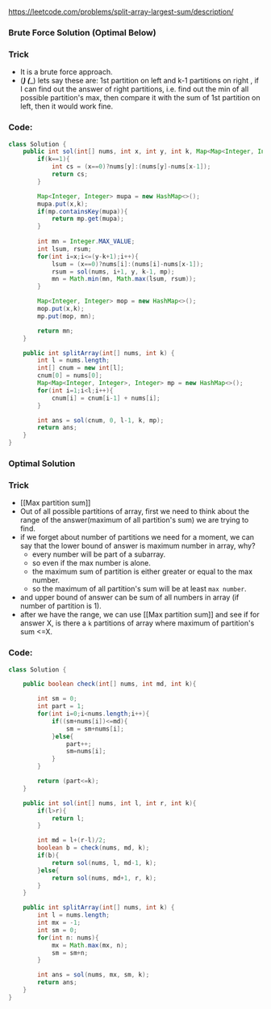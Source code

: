 https://leetcode.com/problems/split-array-largest-sum/description/
### Brute Force Solution (Optimal Below)
### Trick
- It is a brute force approach.
- (___) (____) lets say these are: 1st partition on left and k-1 partitions on right , if I can find out the answer of right partitions, i.e. find out the min of all possible partition's max, then compare it with the sum of 1st partition on left, then it would work fine.
### Code:
```java
class Solution {
    public int sol(int[] nums, int x, int y, int k, Map<Map<Integer, Integer>, Integer> mp){
        if(k==1){
            int cs = (x==0)?nums[y]:(nums[y]-nums[x-1]);
            return cs;
        }

        Map<Integer, Integer> mupa = new HashMap<>();
        mupa.put(x,k);
        if(mp.containsKey(mupa)){
            return mp.get(mupa);
        }
        
        int mn = Integer.MAX_VALUE;
        int lsum, rsum;
        for(int i=x;i<=(y-k+1);i++){
            lsum = (x==0)?nums[i]:(nums[i]-nums[x-1]);
            rsum = sol(nums, i+1, y, k-1, mp);
            mn = Math.min(mn, Math.max(lsum, rsum));
        }

        Map<Integer, Integer> mop = new HashMap<>();
        mop.put(x,k);
        mp.put(mop, mn);

        return mn;
    }

    public int splitArray(int[] nums, int k) {
        int l = nums.length;
        int[] cnum = new int[l];
        cnum[0] = nums[0];
        Map<Map<Integer, Integer>, Integer> mp = new HashMap<>();
        for(int i=1;i<l;i++){
            cnum[i] = cnum[i-1] + nums[i];
        }

        int ans = sol(cnum, 0, l-1, k, mp);
        return ans;
    }
}
```


### Optimal Solution
### Trick
- [[Max partition sum]]
- Out of all possible partitions of array, first we need to think about the range of the answer(maximum of all partition's sum) we are trying to find. 
- if we forget about number of partitions we need for a moment, we can say that the lower bound of answer is maximum number in array, why?
	- every number will be part of a subarray.
	- so even if the max number is alone.
	- the maximum sum of partition is either greater or equal to the max number.
	- so the maximum of all partition's sum will be at least `max number`.
- and upper bound of answer can be sum of all numbers in array (if number of partition is 1).
- after we have the range, we can use [[Max partition sum]] and see if for answer X, is there a `k` partitions of array where maximum of partition's sum <=X.
### Code:
```java
class Solution {

    public boolean check(int[] nums, int md, int k){

        int sm = 0;
        int part = 1;
        for(int i=0;i<nums.length;i++){
            if((sm+nums[i])<=md){
                sm = sm+nums[i];
            }else{
                part++;
                sm=nums[i];
            }
        }

        return (part<=k);
    }

    public int sol(int[] nums, int l, int r, int k){
        if(l>r){
            return l;
        }

        int md = l+(r-l)/2;
        boolean b = check(nums, md, k);
        if(b){
            return sol(nums, l, md-1, k);
        }else{
            return sol(nums, md+1, r, k);
        }
    }

    public int splitArray(int[] nums, int k) {
        int l = nums.length;
        int mx = -1;
        int sm = 0;
        for(int n: nums){
            mx = Math.max(mx, n);
            sm = sm+n;
        }

        int ans = sol(nums, mx, sm, k);
        return ans;
    }
}
```

